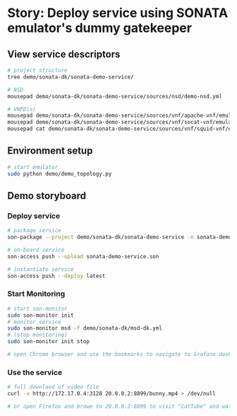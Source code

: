 # Story: Deploy service using SONATA emulator's dummy gatekeeper

## View service descriptors
```sh
# project structure
tree demo/sonata-dk/sonata-demo-service/

# NSD
mousepad demo/sonata-dk/sonata-demo-service/sources/nsd/demo-nsd.yml

# VNFD(s)
mousepad demo/sonata-dk/sonata-demo-service/sources/vnf/apache-vnf/emulator-demo-http-apache-vnfd.yml
mousepad demo/sonata-dk/sonata-demo-service/sources/vnf/socat-vnf/emulator-demo-l4fw-socat-vnfd.yml
mousepad cat demo/sonata-dk/sonata-demo-service/sources/vnf/squid-vnf/emulator-demo-proxy-squid-vnfd.yml
```

## Environment setup

```sh
# start emulator
sudo python demo/demo_topology.py
```

## Demo storyboard

### Deploy service

```sh
# package service
son-package --project demo/sonata-dk/sonata-demo-service -n sonata-demo-service

# on-board service
son-access push --upload sonata-demo-service.son

# instantiate service
son-access push --deploy latest
```

### Start Monitoring

```sh
# start son-monitor
sudo son-monitor init
# monitor service
sudo son-monitor msd -f demo/sonata-dk/msd-dk.yml
# (stop monitoring)
sudo son-monitor init stop

# open Chrome browser and use the bookmarks to navigate to Grafana dashboard
```

### Use the service

```sh
# full downlaod of video file
curl -x http://172.17.0.4:3128 20.0.0.2:8899/bunny.mp4 > /dev/null

# or open Firefox and browe to 20.0.0.2:8899 to visit "CatTube" and watch the video
```
